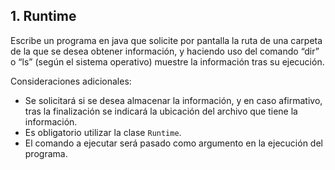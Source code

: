 ## 1. Runtime

Escribe un programa en java que solicite por pantalla la ruta de una carpeta de la que se desea obtener información, y haciendo uso del comando “dir” o “ls” (según el sistema operativo) muestre la información tras su ejecución.

Consideraciones adicionales:

- Se solicitará si se desea almacenar la información, y en caso afirmativo, tras la finalización se indicará la ubicación del archivo que tiene la información.
- Es obligatorio utilizar la clase `Runtime`.
- El comando a ejecutar será pasado como argumento en la ejecución del programa.